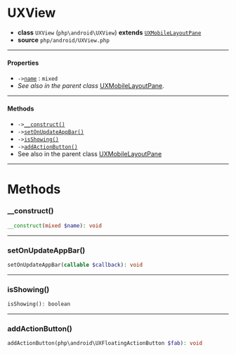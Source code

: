 # UXView

- **class** `UXView` (`php\android\UXView`) **extends** [`UXMobileLayoutPane`](https://github.com/VenityStudio/android/tree/master/jphp-android-ext/api-docs/classes/php/android/UXMobileLayoutPane.md)
- **source** `php/android/UXView.php`

---

#### Properties

- `->`[`name`](#prop-name) : `mixed`
- *See also in the parent class* [UXMobileLayoutPane](https://github.com/VenityStudio/android/tree/master/jphp-android-ext/api-docs/classes/php/android/UXMobileLayoutPane.md).

---

#### Methods

- `->`[`__construct()`](#method-__construct)
- `->`[`setOnUpdateAppBar()`](#method-setonupdateappbar)
- `->`[`isShowing()`](#method-isshowing)
- `->`[`addActionButton()`](#method-addactionbutton)
- See also in the parent class [UXMobileLayoutPane](https://github.com/VenityStudio/android/tree/master/jphp-android-ext/api-docs/classes/php/android/UXMobileLayoutPane.md)

---
# Methods

<a name="method-__construct"></a>

### __construct()
```php
__construct(mixed $name): void
```

---

<a name="method-setonupdateappbar"></a>

### setOnUpdateAppBar()
```php
setOnUpdateAppBar(callable $callback): void
```

---

<a name="method-isshowing"></a>

### isShowing()
```php
isShowing(): boolean
```

---

<a name="method-addactionbutton"></a>

### addActionButton()
```php
addActionButton(php\android\UXFloatingActionButton $fab): void
```